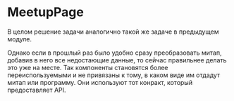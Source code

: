 # MeetupPage

В целом решение задачи аналогично такой же задаче в предыдущем модуле.

Однако если в прошлый раз было удобно сразу преобразовать митап, добавив в него все недостающие данные, то сейчас правильнее делать это уже на месте. Так компоненты становятся более переиспользуемыми и не привязаны к тому, в каком виде им отдадут митап или программу. Они используют тот конракт, который предоставляет API.
